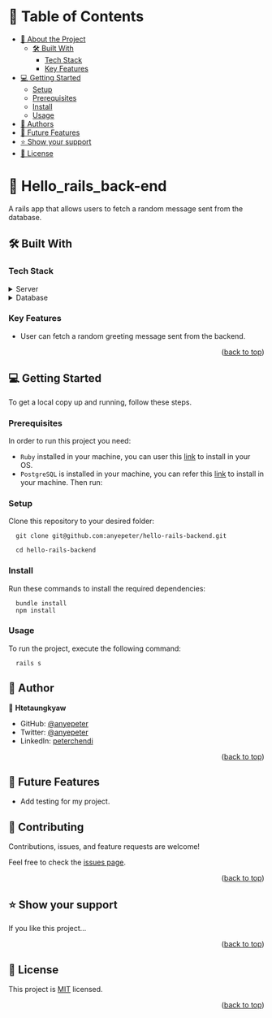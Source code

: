 


# 📗 Table of Contents

- [📖 About the Project](#about-project)
  - [🛠 Built With](#built-with)
    - [Tech Stack](#tech-stack)
    - [Key Features](#key-features)
    <!-- - [🚀 Live Demo](#live-demo) -->
- [💻 Getting Started](#getting-started)
  - [Setup](#setup)
  - [Prerequisites](#prerequisites)
  - [Install](#install)
  - [Usage](#usage)
    <!-- - [Run tests](#run-tests) -->
    <!-- - [Deployment](#triangular_flag_on_post-deployment) -->
- [👥 Authors](#authors)
- [🔭 Future Features](#future-features)
  <!-- - [🤝 Contributing](#contributing) -->
- [⭐️ Show your support](#support)
  <!-- - [🙏 Acknowledgements](#acknowledgements) -->
  <!-- - [❓ FAQ (OPTIONAL)](#faq) -->
- [📝 License](#license)



# 📖 Hello_rails_back-end <a name="about-project"></a>

A rails app that allows users to fetch a random message sent from the database.


## 🛠 Built With <a name="built-with"></a>

### Tech Stack <a name="tech-stack"></a>

<details>
  <summary>Server</summary>
  <ul>
    <li><a href="https://rubyonrails.org/">Ruby on Rails</a></li>
  </ul>
</details>

<details>
<summary>Database</summary>
  <ul>
    <li><a href="https://www.postgresql.org/">PostgreSQL</a></li>
  </ul>
</details>



### Key Features <a name="key-features"></a>

- User can fetch a random greeting message sent from the backend.

<p align="right">(<a href="#readme-top">back to top</a>)</p>

## 💻 Getting Started <a name="getting-started"></a>

To get a local copy up and running, follow these steps.

### Prerequisites

In order to run this project you need:

- `Ruby` installed in your machine, you can user this [link](https://www.ruby-lang.org/en/documentation/installation/) to install in your OS.
- `PostgreSQL` is installed in your machine, you can refer this [link](https://www.timescale.com/blog/how-to-install-psql-on-mac-ubuntu-debian-windows/) to install in your machine. Then run:

### Setup

Clone this repository to your desired folder:

```
  git clone git@github.com:anyepeter/hello-rails-backend.git
  
  cd hello-rails-backend
```

### Install

Run these commands to install the required dependencies:

```
  bundle install
  npm install
```

### Usage

To run the project, execute the following command:

```
  rails s
```

<!-- AUTHORS -->

## 👥 Author <a name="authors"></a>

👤 **Htetaungkyaw**

- GitHub: [@anyepeter](https://github.com/anyepeter)
- Twitter: [@anyepeter](https://twitter.com/home?lang=en)
- LinkedIn: [peterchendi](https://www.linkedin.com/feed/)

<p align="right">(<a href="#readme-top">back to top</a>)</p>

## 🔭 Future Features <a name="future-features"></a>

- Add testing for my project.

<!-- CONTRIBUTING -->

## 🤝 Contributing <a name="contributing"></a>

Contributions, issues, and feature requests are welcome!

Feel free to check the [issues page](https://github.com/anyepeter/hello-rails-backend/issues).

<p align="right">(<a href="#readme-top">back to top</a>)</p>

<!-- SUPPORT -->

## ⭐️ Show your support <a name="support"></a>

If you like this project...

<p align="right">(<a href="#readme-top">back to top</a>)</p>

## 📝 License <a name="license"></a>

This project is [MIT](https://github.com/anyepeter/hello-rails-backend/blob/setup/LICENSE) licensed.

<p align="right">(<a href="#readme-top">back to top</a>)</p>

